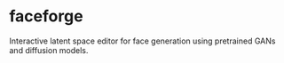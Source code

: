 # faceforge
Interactive latent space editor for face generation using pretrained GANs and diffusion models.
